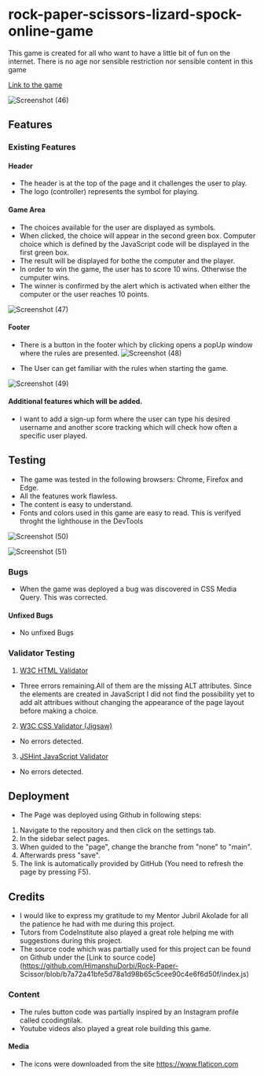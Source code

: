 # rock-paper-scissors-lizard-spock-online-game
This game is created for all who want to have a little bit of fun on the internet. There is no age nor sensible restriction nor sensible content in this game

[Link to the game](https://23052015.github.io/rock-paper-scissors-lizard-spock-online-game/)

![Screenshot (46)](https://user-images.githubusercontent.com/109954194/202880172-f3540a63-c064-4f8e-b49c-7a53a5749cba.png)




## Features

### Existing Features

#### Header
* The header is at the top of the page and it challenges the user to play. 
* The logo (controller) represents the symbol for playing.

#### Game Area
* The choices available for the user are displayed as symbols.
* When clicked, the choice will appear in the second green box. Computer choice which is defined by the JavaScript code will be displayed in the first green box. 
* The result will be displayed for bothe the computer and the player. 
* In order to win the game, the user has to score 10 wins. Otherwise the cumputer wins. 
* The winner is confirmed by the alert which is activated when either the computer or the user reaches 10 points.




![Screenshot (47)](https://user-images.githubusercontent.com/109954194/202880190-acfb4457-1364-41f7-9333-87db33e86c22.png)




#### Footer

* There is a button in the footer which by clicking opens a popUp window where the rules are presented. 
![Screenshot (48)](https://user-images.githubusercontent.com/109954194/202880198-79ce8a80-87be-4604-b4b4-2ac0ff31a0e1.png)

* The User can get familiar with the rules when starting the game. 




![Screenshot (49)](https://user-images.githubusercontent.com/109954194/202880205-d2ca8359-0011-4ce8-8c3c-91ff9f795ece.png)




#### Additional features which will be added. 
* I want to add a sign-up form where the user can type his desired username and another score tracking which will check how often a specific user played. 

## Testing 

* The game was tested in the following browsers: Chrome, Firefox and Edge.
* All the features work flawless.
* The content is easy to understand. 
* Fonts and colors used in this game are easy to read. This is verifyed throght the lighthouse in the DevTools



![Screenshot (50)](https://user-images.githubusercontent.com/109954194/202880213-429899c6-597c-4a6e-94df-0ea2e6dac173.png)

![Screenshot (51)](https://user-images.githubusercontent.com/109954194/202880217-f7e99ecf-aa9b-401a-abd1-924d5a34be0d.png)




### Bugs 
* When the game was deployed a bug was discovered in CSS Media Query. This was corrected. 

#### Unfixed Bugs

* No unfixed Bugs

### Validator Testing
1. [W3C HTML Validator](https://validator.w3.org/)
* Three errors remaining.All of them are the missing ALT attributes. Since the elements are created in JavaScript I did not find the possibility yet to add alt    attribues without changing the appearance of the page layout before making a choice.

2. [W3C CSS Validator (Jigsaw)](https://jigsaw.w3.org/css-validator/)
* No errors detected.

3. [JSHint JavaScript Validator](https://jshint.com/)
* No errors detected.


## Deployment 
* The Page was deployed using Github in following steps:
1. Navigate to the repository and then click on the settings tab. 
2. In the sidebar select pages.
3. When guided to the "page", change the branche from "none" to "main". 
4. Afterwards press "save".
5. The link is automatically provided by GitHub (You need to refresh the page by pressing F5). 


## Credits

* I would like to express my gratitude to my Mentor Jubril Akolade for all the patience he had with me during this project. 
* Tutors from CodeInstitute also played a great role helping me with suggestions during this project. 
* The source code which was partially used for this project can be found on Github under the [Link to source code](https://github.com/HimanshuDorbi/Rock-Paper-           Scissor/blob/b7a72a41bfe5d78a1d98b65c5cee90c4e6f6d50f/index.js)


### Content 

* The rules button code was partially inspired by an Instagram profile called ccodingtilak. 
* Youtube videos also played a great role building this game.


#### Media
* The icons were downloaded from the site https://www.flaticon.com
